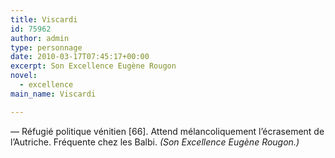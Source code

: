 ```yaml
---
title: Viscardi
id: 75962
author: admin
type: personnage
date: 2010-03-17T07:45:17+00:00
excerpt: Son Excellence Eugène Rougon
novel:
  - excellence
main_name: Viscardi

---
```

— Réfugié politique vénitien [66]. Attend mélancoliquement l&rsquo;écrasement de l&rsquo;Autriche. Fréquente chez les Balbi. _(Son Excellence Eugène Rougon.)_
